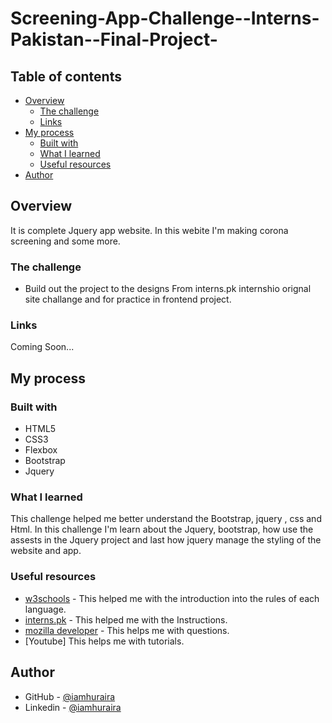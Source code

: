 # Screening-App-Challenge--Interns-Pakistan--Final-Project-


## Table of contents

- [Overview](#overview)
  - [The challenge](#the-challenge)
  - [Links](#links)
- [My process](#my-process)
  - [Built with](#built-with)
  - [What I learned](#what-i-learned)
  - [Useful resources](#useful-resources)
- [Author](#author)

## Overview

It is complete Jquery app  website. In this webite I'm making corona screening and some more. 

### The challenge

- Build out the project to the designs From interns.pk internshio orignal site challange  and for practice in frontend  project.

### Links

Coming Soon...
<!-- - Solution URL: [Solution Link](https://github.com/iamhuraira/Cofena_Website)
- Live Site URL: [Live Site ](https://iamhuraira.github.io/Cofena_Website/) -->

## My process



### Built with

- HTML5
- CSS3
- Flexbox
- Bootstrap
- Jquery



### What I learned

This challenge helped me better understand the Bootstrap, jquery , css and Html. In this challenge I'm learn about the Jquery, bootstrap, how use the assests in the Jquery project  and last how jquery manage the styling of the website and app. 

### Useful resources

- [w3schools](https://www.w3schools.com/) - This helped me with the introduction into the rules of each language.
- [interns.pk](https://www.interns.pk/) - This helped me with the Instructions.
- [mozilla developer](https://developer.mozilla.org/) - This helps me with questions.
- [Youtube] This helps me with tutorials.

## Author

<!-- - Frontend Mentor - [@Huraira429](https://www.frontendmentor.io/profile/Huraira429) -->
- GitHub - [@iamhuraira](https://github.com/iamhuraira)
- Linkedin - [@iamhuraira](https://www.linkedin.com/in/iamhuraira)
<!-- - Twitter - [@i_am_huraira_](https://twitter.com/i_am_huraira_) -->
